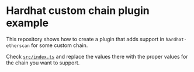 # Hardhat custom chain plugin example

This repository shows how to create a plugin that adds support in
`hardhat-etherscan` for some custom chain.

Check [`src/index.ts`](src/index.ts) and replace the values there with the proper values for
the chain you want to support.
